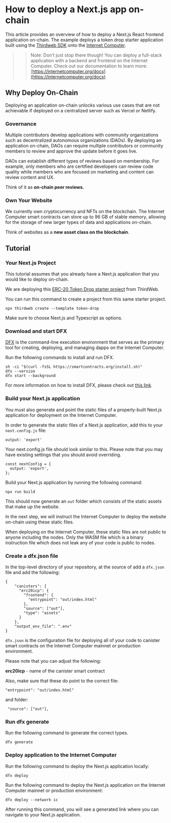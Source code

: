 # How to deploy a Next.js app on-chain

This article provides an overview of how to deploy a Next.js React frontend application on-chain. The example deploys a token drop starter application built using the [Thirdweb SDK](https://thirdweb.com/) onto the [Internet Computer](https://internetcomputer.org/). 

>> Note: Don’t just stop there though! You can deploy a full-stack application with a backend and frontend on the Internet Computer. Check out our documentation to learn more: [https://internetcomputer.org/docs](https://internetcomputer.org/docs)

## Why Deploy On-Chain
Deploying an application on-chain unlocks various use cases that are not achievable if deployed on a centralized server such as Vercel or Netlify.

### Governance
Multiple contributors develop applications with community organizations such as decentralized autonomous organizations (DAOs). By deploying an application on-chain, DAOs can require multiple contributors or community members to review and approve the update before it goes live.

DAOs can establish different types of reviews based on membership. For example, only members who are certified developers can review code quality while members who are focused on marketing and content can review content and UX.

Think of it as **on-chain peer reviews.**

### Own Your Website
We currently own cryptocurrency and NFTs on the blockchain. The Internet Computer smart contracts can store up to 96 GB of stable memory, allowing for the storage of new larger types of data and applications on-chain. 

Think of websites as a **new asset class on the blockchain**. 

## Tutorial 

### Your Next.js Project
This tutorial assumes that you already have a Next.js application that you would like to deploy on-chain.

We are deploying this [ERC-20 Token Drop starter project](https://github.com/thirdweb-example/token-drop) from ThirdWeb.

You can run this command to create a project from this same starter project. 

```
npx thirdweb create --template token-drop
```

Make sure to choose Next.js and Typescript as options. 

### Download and start DFX

[DFX](https://internetcomputer.org/docs/current/references/cli-reference/) is the command-line execution environment that serves as the primary tool for creating, deploying, and managing dapps on the Internet Computer. 

Run the following commands to install and run DFX.

```
sh -ci "$(curl -fsSL https://smartcontracts.org/install.sh)"
dfx --version
dfx start --background
```
For more information on how to install DFX, please check out [this link](https://support.dfinity.org/hc/en-us/articles/10552713577364-How-do-I-install-dfx-).

### Build your Next.js application

You must also generate and point the static files of a properly-built Next.js application for deployment on the Internet Computer.

In order to generate the static files of a Next.js application, add this to your ```next.config.js``` file:

```
output: 'export'
```
Your next.config.js file should look similar to this. Please note that you may have existing settings that you should avoid overriding. 

```
const nextConfig = {
  output: 'export',
};
```
Build your Next.js application by running the following command:

```npx run build```

This should now generate an ```out``` folder which consists of the static assets that make up the website.

In the next step, we will instruct the Internet Computer to deploy the website on-chain using these static files. 

When deploying on the Internet Computer, these static files are not public to anyone including the nodes. Only the WASM file which is a binary instruction file which does not leak any of your code is public to nodes. 

### Create a dfx.json file
In the top-level directory of your repository, at the source of add a ```dfx.json``` file and add the following:

```
{
    "canisters": {
      "erc20icp": {
        "frontend": {
          "entrypoint": "out/index.html"
        },
        "source": ["out"],
        "type": "assets"
      }
    },
    "output_env_file": ".env"
}
```
```dfx.json``` is the configuration file for deploying all of your code to canister smart contracts on the Internet Computer mainnet or production environment.

Please note that you can adjust the following:

**erc20icp** - name of the canister smart contract

Also, make sure that these do point to the correct file:
```
"entrypoint": "out/index.html"
```

and folder:

```
 "source": ["out"],
```

### Run dfx generate

Run the following command to generate the correct types.

```
dfx generate
```

### Deploy application to the Internet Computer


Run the following command to deploy the Next.js application locally:

```
dfx deploy
```

Run the following command to deploy the Next.js application on the Internet Computer mainnet or production environment:

```
dfx deploy --network ic
```

After running this command, you will see a generated link where you can navigate to your Next.js application.
